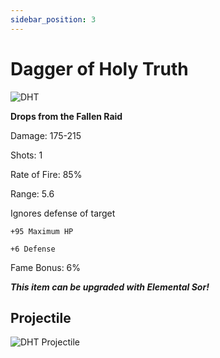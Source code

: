 ```yaml
---
sidebar_position: 3
---
```


# Dagger of Holy Truth

![DHT](https://vwiki.valorserver.com/api/item/picture/dagger%20of%20holy%20truth)

**Drops from the Fallen Raid**

Damage: 175-215

Shots: 1

Rate of Fire: 85%

Range: 5.6

Ignores defense of target

    +95 Maximum HP
    
    +6 Defense
    
Fame Bonus: 6%

***This item can be upgraded with Elemental Sor!***

## Projectile

![DHT Projectile](https://cdn.discordapp.com/attachments/953134990428868629/981723715815473172/daggerofholytruth.gif)
